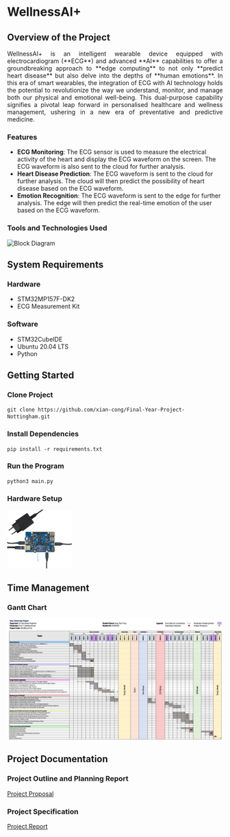 # WellnessAI+
## Overview of the Project
<p style="text-align: justify;">
WellnessAI+ is an intelligent wearable device equipped with electrocardiogram (**ECG**) and advanced **AI** capabilities to offer a groundbreaking approach to **edge computing** to not only **predict heart disease** but also delve into the depths of **human emotions**. In this era of smart wearables, the integration of ECG with AI technology holds the potential to revolutionize the way we understand, monitor, and manage both our physical and emotional well-being. This dual-purpose capability signifies a pivotal leap forward in personalised healthcare and wellness management, ushering in a new era of preventative and predictive medicine.
</p>

### Features
- **ECG Monitoring**: The ECG sensor is used to measure the electrical activity of the heart and display the ECG waveform on the screen. The ECG waveform is also sent to the cloud for further analysis.
- **Heart Disease Prediction**: The ECG waveform is sent to the cloud for further analysis. The cloud will then predict the possibility of heart disease based on the ECG waveform.
- **Emotion Recognition**: The ECG waveform is sent to the edge for further analysis. The edge will then predict the real-time emotion of the user based on the ECG waveform.

### Tools and Technologies Used
![Block Diagram](links%20and%20documents/block%20diagram/WellnessAI+%20Block%20Diagram%20Architecture.drawio.png)

## System Requirements
### Hardware
- STM32MP157F-DK2
- ECG Measurement Kit

### Software
- STM32CubeIDE
- Ubuntu 20.04 LTS
- Python

## Getting Started
### Clone Project
```
git clone https://github.com/xian-cong/Final-Year-Project-Nottingham.git
```

### Install Dependencies
```
pip install -r requirements.txt
```

### Run the Program
```
python3 main.py
```

### Hardware Setup
<img src="img/Hardware%20connections.png" alt="Hardware Setup" width="30%" height="30%">

## Time Management
### Gantt Chart
![Gantt Chart](links%20and%20documents/gantt%20chart/Gantt%20Chart_3-1.png)

## Project Documentation
### Project Outline and Planning Report
[Project Proposal](links%20and%20documents/project%20outline%20and%20planning%20report/Project%20Outline%20and%20Planning%20Report.pdf)

### Project Specification
[Project Report](links%20and%20documents/FYP%20Project%20Specification.pdf)
